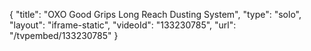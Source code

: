 {
    "title": "OXO Good Grips Long Reach Dusting System",
    "type": "solo",
    "layout": "iframe-static",
    "videoId": "133230785",
    "url": "\/tvpembed\/133230785"
}